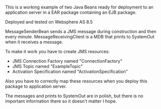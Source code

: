 This is a working example of two Java Beans ready for deployment 
to an application server in a EAR package containing an EJB package.

Deployed and tested on Websphere AS 8.5

MessageSenderBean sends a JMS message during construction and then every minute.
MessageReceivingClient is a MDB that prints to SystemOut when it receives a message.

To make it work you have to create JMS resources:
- JMS Connection Factory named "ConnectionFactory"
- JMS Topic named "ExampleTopic"
- Activation Specification named "ActivationSpecification"

Also you have to correctly map these resources when you deploy this package to application server.

The messages and prints to SystemOut are in polish, but there is no important information there so it doesn't matter I hope.
